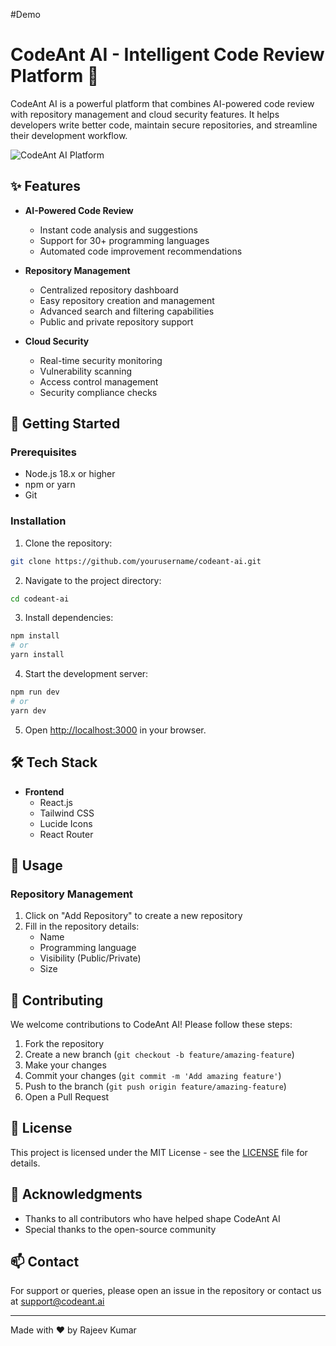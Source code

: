 #Demo 
# CodeAnt AI - Intelligent Code Review Platform 🐜

CodeAnt AI is a powerful platform that combines AI-powered code review with repository management and cloud security features. It helps developers write better code, maintain secure repositories, and streamline their development workflow.

![CodeAnt AI Platform](/Sidebar%20navigation.png)

## ✨ Features

- **AI-Powered Code Review**
  - Instant code analysis and suggestions
  - Support for 30+ programming languages
  - Automated code improvement recommendations

- **Repository Management**
  - Centralized repository dashboard
  - Easy repository creation and management
  - Advanced search and filtering capabilities
  - Public and private repository support

- **Cloud Security**
  - Real-time security monitoring
  - Vulnerability scanning
  - Access control management
  - Security compliance checks

## 🚀 Getting Started

### Prerequisites

- Node.js 18.x or higher
- npm or yarn
- Git

### Installation

1. Clone the repository:
```bash
git clone https://github.com/yourusername/codeant-ai.git
```

2. Navigate to the project directory:
```bash
cd codeant-ai
```

3. Install dependencies:
```bash
npm install
# or
yarn install
```

4. Start the development server:
```bash
npm run dev
# or
yarn dev
```

5. Open [http://localhost:3000](http://localhost:3000) in your browser.

## 🛠️ Tech Stack

- **Frontend**
  - React.js
  - Tailwind CSS
  - Lucide Icons
  - React Router

## 📖 Usage

### Repository Management

1. Click on "Add Repository" to create a new repository
2. Fill in the repository details:
   - Name
   - Programming language
   - Visibility (Public/Private)
   - Size


## 🤝 Contributing

We welcome contributions to CodeAnt AI! Please follow these steps:

1. Fork the repository
2. Create a new branch (`git checkout -b feature/amazing-feature`)
3. Make your changes
4. Commit your changes (`git commit -m 'Add amazing feature'`)
5. Push to the branch (`git push origin feature/amazing-feature`)
6. Open a Pull Request

## 📝 License

This project is licensed under the MIT License - see the [LICENSE](LICENSE) file for details.

## 🙏 Acknowledgments

- Thanks to all contributors who have helped shape CodeAnt AI
- Special thanks to the open-source community

## 📫 Contact

For support or queries, please open an issue in the repository or contact us at support@codeant.ai

---

Made with ❤️ by Rajeev Kumar
